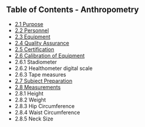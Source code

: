 ## Table of Contents - Anthropometry

* [2.1 Purpose](:pages_path:/manuals/anthropometry/2-01-purpose.md)
* [2.2 Personnel](:pages_path:/manuals/anthropometry/2-02-personnel.md)
* [2.3 Equipment](:pages_path:/manuals/anthropometry/2-03-equipment.md)
* [2.4 Quality Assurance](:pages_path:/manuals/anthropometry/2-04-quality-assurance.md)
* [2.5 Certification](:pages_path:/manuals/anthropometry/2-05-certification.md)
* [2.6 Calibration of Equipment](:pages_path:/manuals/anthropometry/2-06-calibration-of-equipment.md)
 * 2.6.1 Stadiometer
 * 2.6.2 Healthometer digital scale
 * 2.6.3 Tape measures
* [2.7 Subject Preparation](:pages_path:/manuals/anthropometry/2-07-subject-preparation.md)
* [2.8 Measurements](:pages_path:/manuals/anthropometry/2-08-measurements.md)
 * 2.8.1 Height
 * 2.8.2 Weight
 * 2.8.3 Hip Circumference
 * 2.8.4 Waist Circumference
 * 2.8.5 Neck Size 